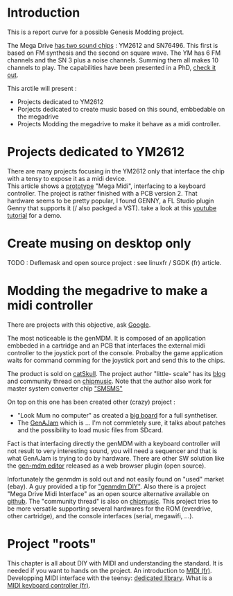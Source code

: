 # Introduction 
This is a report curve for a possible Genesis Modding project.

The Mega Drive [has two sound chips][1] : YM2612 and SN76496. This first is based on FM synthesis and the second on square wave.
The YM has 6 FM channels and the SN 3 plus a noise channels.
Summing them all makes 10 channels to play.
The capabilities have been presented in a PhD, [check it out][13].


This arctile will present : 
- Projects dedicated to YM2612
- Porjects dedicated to create music based on this sound, embbedable on the megadrive
- Projects Modding the megadrive to make it behave as a midi controller.


# Projects dedicated to YM2612

There are many projects focusing in the YM2612 only that interface the chip with a tensy to expose it as a midi device.  
This article shows a [prototype][2] "Mega Midi", interfacing to a keyboard controller. The project is rather finished with a PCB version 2.
That hardware seems to be pretty popular, I  found GENNY, a FL Studio plugin Genny that supports it (/ also packged a VST). take a look at this [youtube tutorial][18] for a demo.

# Create musing on desktop only 

TODO : Deflemask and open source project : see linuxfr / SGDK (fr) article.

# Modding the megadrive to make a midi controller

There are projects with this objective, ask [Google][3].

The most noticeable is the genMDM. 
It is composed of an application embbeded in a cartridge and an PCB that interfaces the external  midi controller to the joystick port of the console.
Probalby the game application waits for command comming for the joystick port and send this to the chips.


The product is sold on [catSkull][5]. 
The project author "little- scale" has its [blog][7] and community thread on [chipmusic][8].
Note that the author also work for master system converter chip ["SMSMS"][11]


On top on this one has been created other (crazy) project : 
- "Look Mum no computer" as created a [big board][4] for a full synthetiser.
- The [GenAJam][9] which is ... I'm not commletely sure, it talks about patches and the possibility to load music files from SDcard.

Fact is that interfacing directly the genMDM with a keyboard controller will not result to very interesting sound, you will need a sequencer and that is what GenAJam is trying to do by hardware.
There are other SW solution like the [gen-mdm editor][10] released as a web browser plugin (open source).

Infortunately the genmdm is sold out and not easily found on "used" market (ebay). A guy provided a tip for ["genmdm DIY"][6].
Also there is a project "Mega Drive Midi Interface" as an open source alternative available on [github][19]. The "community thread" is also on [chipmusic][12]. This project tries to be more versatile supporting several hardwares for the ROM (everdrive, other cartridge), and the console interfaces (serial, megawifi, ...).

# Project "roots"

This chapter is all about DIY with MIDI and understanding the standard.
It is needed if you want to hands on the project.
An introduction to [MIDI (fr)][15].
Developping MIDI interface with the teensy: [dedicated library][16].
What is a [MIDI keyboard controller (fr)][17].




[1]: http://www.vgmpf.com/Wiki/index.php?title=Genesis
[2]: https://www.aidanlawrence.com/mega-midi-a-playable-version-of-my-hardware-sega-genesis-synth
[3]: https://www.google.com/search?client=firefox-b-d&q=sega+genesis+as+midi+controller
[4]: https://www.lookmumnocomputer.com/sega-megadrive-synth
[5]: https://catskullelectronics.com/products/genmdm?variant=29399089381454
[6]: https://www.vandoeselaar.com/tinkering/clone-yourself-a-genmdm/
[7]: http://little-scale.blogspot.com/search/label/genmdm%20tutorials
[8]: https://chipmusic.org/forums/topic/562/sega-md-gen-genmdm-sega-genesis-mega-drive-midi-interface/
[9]: https://www.youtube.com/watch?v=uE3FbmMKl-U
[10]: https://github.com/2xAA/genmdm-editor
[11]: https://chipmusic.org/forums/topic/9365/sega-master-system-how-to-make-a-sega-master-system-midi-interface/
[12]: https://chipmusic.org/forums/topic/24476/open-source-mega-drive-midi-interface/
[13]: https://digital.library.adelaide.edu.au/dspace/bitstream/2440/70888/10/Tomczak2011_PhD.pdf
[14]: https://www.retrorgb.com/genesistriplebypass.html
[15]: https://fr.audiofanzine.com/mao/editorial/dossiers/le-midi-introduction.html
[16]: https://www.pjrc.com/teensy/td_libs_MIDI.html
[17]: https://formation-clavier.com/clavier-maitre-midi-a-quoi-ca-sert/
[18]: https://www.youtube.com/watch?v=Zj_5T7NWTXM&t=2s
[19]: https://github.com/rhargreaves/mega-drive-midi-interface
